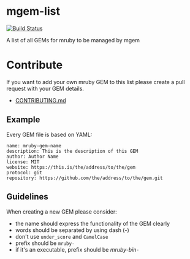 # mgem-list

[![Build Status](https://travis-ci.org/mruby/mgem-list.png?branch=master)](https://travis-ci.org/mruby/mgem-list)

A list of all GEMs for mruby to be managed by mgem

# Contribute

If you want to add your own mruby GEM to this list please
create a pull request with your GEM details.

- [CONTRIBUTING.md](CONTRIBUTING.md)

## Example

Every GEM file is based on YAML:

```
name: mruby-gem-name
description: This is the description of this GEM
author: Author Name
license: MIT
website: https://this.is/the/address/to/the/gem
protocol: git
repository: https://github.com/the/address/to/the/gem.git
```

## Guidelines

When creating a new GEM please consider:

- the name should express the functionality of the GEM clearly
- words should be separated by using dash (-)
- don't use `under_score` and `CamelCase`
- prefix should be `mruby-`
- if it's an executable, prefix should be _mruby-bin-_
